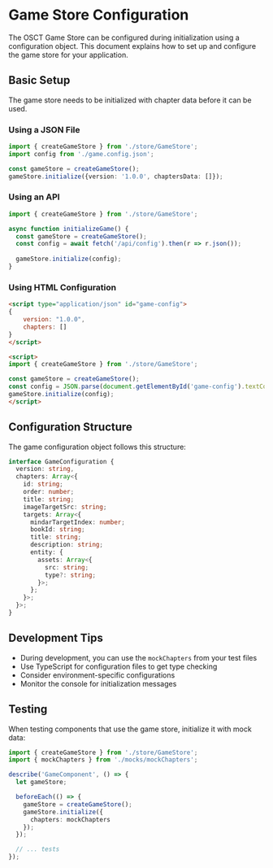 # Game Store Configuration

The OSCT Game Store can be configured during initialization using a configuration object. This document explains how to set up and configure the game store for your application.

## Basic Setup

The game store needs to be initialized with chapter data before it can be used. 

### Using a JSON File

```typescript
import { createGameStore } from './store/GameStore';
import config from './game.config.json';

const gameStore = createGameStore();
gameStore.initialize({version: '1.0.0', chaptersData: []});
```

### Using an API

```typescript
import { createGameStore } from './store/GameStore';

async function initializeGame() {
  const gameStore = createGameStore();
  const config = await fetch('/api/config').then(r => r.json());
  
  gameStore.initialize(config);
}
```

### Using HTML Configuration

```html
<script type="application/json" id="game-config">
{
    version: "1.0.0",
    chapters: []
}
</script>

<script>
import { createGameStore } from './store/GameStore';

const gameStore = createGameStore();
const config = JSON.parse(document.getElementById('game-config').textContent);
gameStore.initialize(config);
</script>
```

## Configuration Structure

The game configuration object follows this structure:

```typescript
interface GameConfiguration {
  version: string,
  chapters: Array<{
    id: string;
    order: number;
    title: string;
    imageTargetSrc: string;
    targets: Array<{
      mindarTargetIndex: number;
      bookId: string;
      title: string;
      description: string;
      entity: {
        assets: Array<{
          src: string;
          type?: string;
        }>;
      };
    }>;
  }>;
}
```

## Development Tips

- During development, you can use the `mockChapters` from your test files
- Use TypeScript for configuration files to get type checking
- Consider environment-specific configurations
- Monitor the console for initialization messages

## Testing

When testing components that use the game store, initialize it with mock data:

```typescript
import { createGameStore } from './store/GameStore';
import { mockChapters } from './mocks/mockChapters';

describe('GameComponent', () => {
  let gameStore;

  beforeEach(() => {
    gameStore = createGameStore();
    gameStore.initialize({
      chapters: mockChapters
    });
  });

  // ... tests
});
```